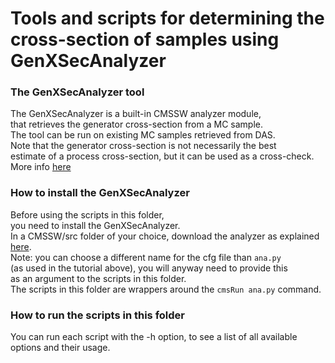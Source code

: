# Tools and scripts for determining the cross-section of samples using GenXSecAnalyzer

### The GenXSecAnalyzer tool
The GenXSecAnalyzer is a built-in CMSSW analyzer module,  
that retrieves the generator cross-section from a MC sample.  
The tool can be run on existing MC samples retrieved from DAS.  
Note that the generator cross-section is not necessarily the best  
estimate of a process cross-section, but it can be used as a cross-check.  
More info [here](https://twiki.cern.ch/twiki/bin/viewauth/CMS/HowToGenXSecAnalyzer)  

### How to install the GenXSecAnalyzer
Before using the scripts in this folder,  
you need to install the GenXSecAnalyzer.  
In a CMSSW/src folder of your choice, download the analyzer
as explained [here](https://twiki.cern.ch/twiki/bin/viewauth/CMS/HowToGenXSecAnalyzer#Running_the_GenXSecAnalyzer_on_a).  
Note: you can choose a different name for the cfg file than `ana.py`  
(as used in the tutorial above), you will anyway need to provide this  
as an argument to the scripts in this folder.  
The scripts in this folder are wrappers around the `cmsRun ana.py` command.  

### How to run the scripts in this folder
You can run each script with the -h option,
to see a list of all available options and their usage.
